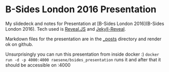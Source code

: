 # B-Sides London 2016 Presentation

My slidedeck and notes for Presentation at [B-Sides London 2016](B-Sides London 2016).  Tech used is [Reveal.JS](http://lab.hakim.se/reveal-js/#/) and [Jekyll-Reveal](https://github.com/dploeger/jekyll-revealjs).

Markdown files for the presentation are in the [_posts](https://github.com/raesene/bsides-london-2016-presentation/tree/master/_posts) directory and render ok on github.

Unsurprisingly you can run this presentation from inside docker :)  ```docker run -d -p 4000:4000 raesene/bsides_presentation``` runs it and after that it should be accessible on <yourip>:4000
